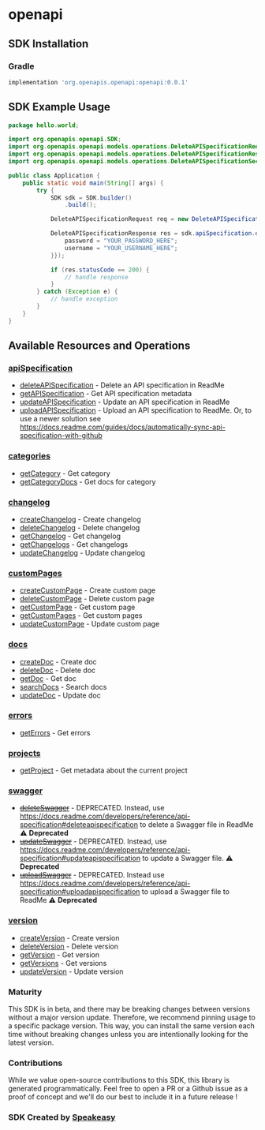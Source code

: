 # openapi

<!-- Start SDK Installation -->
## SDK Installation

### Gradle

```groovy
implementation 'org.openapis.openapi:openapi:0.0.1'
```
<!-- End SDK Installation -->

## SDK Example Usage
<!-- Start SDK Example Usage -->
```java
package hello.world;

import org.openapis.openapi.SDK;
import org.openapis.openapi.models.operations.DeleteAPISpecificationRequest;
import org.openapis.openapi.models.operations.DeleteAPISpecificationResponse;
import org.openapis.openapi.models.operations.DeleteAPISpecificationSecurity;

public class Application {
    public static void main(String[] args) {
        try {
            SDK sdk = SDK.builder()
                .build();

            DeleteAPISpecificationRequest req = new DeleteAPISpecificationRequest("corrupti");            

            DeleteAPISpecificationResponse res = sdk.apiSpecification.deleteAPISpecification(req, new DeleteAPISpecificationSecurity("provident", "distinctio") {{
                password = "YOUR_PASSWORD_HERE";
                username = "YOUR_USERNAME_HERE";
            }});

            if (res.statusCode == 200) {
                // handle response
            }
        } catch (Exception e) {
            // handle exception
        }
    }
}
```
<!-- End SDK Example Usage -->

<!-- Start SDK Available Operations -->
## Available Resources and Operations


### [apiSpecification](docs/apispecification/README.md)

* [deleteAPISpecification](docs/apispecification/README.md#deleteapispecification) - Delete an API specification in ReadMe
* [getAPISpecification](docs/apispecification/README.md#getapispecification) - Get API specification metadata
* [updateAPISpecification](docs/apispecification/README.md#updateapispecification) - Update an API specification in ReadMe
* [uploadAPISpecification](docs/apispecification/README.md#uploadapispecification) - Upload an API specification to ReadMe. Or, to use a newer solution see https://docs.readme.com/guides/docs/automatically-sync-api-specification-with-github

### [categories](docs/categories/README.md)

* [getCategory](docs/categories/README.md#getcategory) - Get category
* [getCategoryDocs](docs/categories/README.md#getcategorydocs) - Get docs for category

### [changelog](docs/changelog/README.md)

* [createChangelog](docs/changelog/README.md#createchangelog) - Create changelog
* [deleteChangelog](docs/changelog/README.md#deletechangelog) - Delete changelog
* [getChangelog](docs/changelog/README.md#getchangelog) - Get changelog
* [getChangelogs](docs/changelog/README.md#getchangelogs) - Get changelogs
* [updateChangelog](docs/changelog/README.md#updatechangelog) - Update changelog

### [customPages](docs/custompages/README.md)

* [createCustomPage](docs/custompages/README.md#createcustompage) - Create custom page
* [deleteCustomPage](docs/custompages/README.md#deletecustompage) - Delete custom page
* [getCustomPage](docs/custompages/README.md#getcustompage) - Get custom page
* [getCustomPages](docs/custompages/README.md#getcustompages) - Get custom pages
* [updateCustomPage](docs/custompages/README.md#updatecustompage) - Update custom page

### [docs](docs/docs/README.md)

* [createDoc](docs/docs/README.md#createdoc) - Create doc
* [deleteDoc](docs/docs/README.md#deletedoc) - Delete doc
* [getDoc](docs/docs/README.md#getdoc) - Get doc
* [searchDocs](docs/docs/README.md#searchdocs) - Search docs
* [updateDoc](docs/docs/README.md#updatedoc) - Update doc

### [errors](docs/errors/README.md)

* [getErrors](docs/errors/README.md#geterrors) - Get errors

### [projects](docs/projects/README.md)

* [getProject](docs/projects/README.md#getproject) - Get metadata about the current project

### [swagger](docs/swagger/README.md)

* [~~deleteSwagger~~](docs/swagger/README.md#deleteswagger) - DEPRECATED. Instead, use https://docs.readme.com/developers/reference/api-specification#deleteapispecification to delete a Swagger file in ReadMe :warning: **Deprecated**
* [~~updateSwagger~~](docs/swagger/README.md#updateswagger) - DEPRECATED. Instead, use https://docs.readme.com/developers/reference/api-specification#updateapispecification to update a Swagger file. :warning: **Deprecated**
* [~~uploadSwagger~~](docs/swagger/README.md#uploadswagger) - DEPRECATED. Instead use https://docs.readme.com/developers/reference/api-specification#uploadapispecification to upload a Swagger file to ReadMe :warning: **Deprecated**

### [version](docs/version/README.md)

* [createVersion](docs/version/README.md#createversion) - Create version
* [deleteVersion](docs/version/README.md#deleteversion) - Delete version
* [getVersion](docs/version/README.md#getversion) - Get version
* [getVersions](docs/version/README.md#getversions) - Get versions
* [updateVersion](docs/version/README.md#updateversion) - Update version
<!-- End SDK Available Operations -->

### Maturity

This SDK is in beta, and there may be breaking changes between versions without a major version update. Therefore, we recommend pinning usage 
to a specific package version. This way, you can install the same version each time without breaking changes unless you are intentionally 
looking for the latest version.

### Contributions

While we value open-source contributions to this SDK, this library is generated programmatically. 
Feel free to open a PR or a Github issue as a proof of concept and we'll do our best to include it in a future release !

### SDK Created by [Speakeasy](https://docs.speakeasyapi.dev/docs/using-speakeasy/client-sdks)
